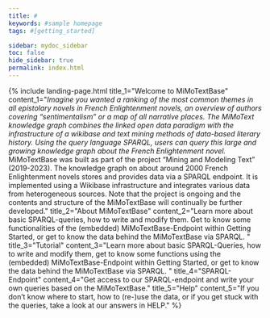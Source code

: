 ```yaml
---
title: #
keywords: #sample homepage
tags: #[getting_started]

sidebar: mydoc_sidebar
toc: false
hide_sidebar: true
permalink: index.html
---
```


{% include landing-page.html title_1="Welcome to MiMoTextBase" content_1="*Imagine you wanted a ranking of the most common themes in all epistolary novels in French Enlightenment novels, an overview of authors covering “sentimentalism” or a map of all narrative places. The MiMoText knowledge graph combines the linked open data paradigm with the infrastructure of a wikibase and text mining methods of data-based literary history. Using the query language SPARQL, users can query this large and growing knowledge graph about the French Enlightenment novel.* MiMoTextBase was built as part of the project “Mining and Modeling Text” (2019-2023). The knowledge graph on about around 2000 French Enlightenment novels stores and provides data via a SPARQL endpoint. It is implemented using a Wikibase infrastructure and integrates various data from heterogeneous sources. Note that the project is ongoing and the contents and structure of the MiMoTextBase will continually be further developed." title_2="About MiMoTextBase" content_2="Learn more about basic SPARQL-queries, how to write and modify them. Get to know some functionalities of the (embedded) MiMoTextBase-Endpoint within Getting Started, or get to know the data behind the MiMoTextBase via SPARQL.
" title_3="Tutorial" content_3="Learn more about basic SPARQL-Queries, how to write and modify them, get to know some functions using the (embedded) MiMoTextBase-Endpoint within Getting Started, or get to know the data behind the MiMoTextBase via SPARQL.
" title_4="SPARQL-Endpoint" content_4="Get access to our SPARQL-endpoint and write your own queries based on the MiMoTextBase." title_5="Help" content_5="If you don’t know where to start, how to (re-)use the data, or if you get stuck with the queries, take a look at our answers in HELP." %}

